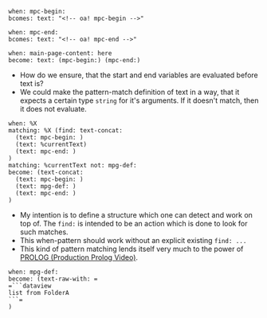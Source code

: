 ```oa
when: mpc-begin:
bcomes: text: "<!-- oa! mpc-begin -->"
```

```oa
when: mpc-end:
bcomes: text: "<!-- oa! mpc-end -->"
```

```oa
when: main-page-content: here
become: text: (mpc-begin:) (mpc-end:)
```

* How do we ensure, that the start and end variables are evaluated before text is?
* We could make the pattern-match definition of text in a way, that it expects a certain type `string` for it's
  arguments. If it doesn't match, then it does not evaluate.

```oa
when: %X
matching: %X (find: text-concat:
  (text: mpc-begin: )
  (text: %currentText)
  (text: mpc-end: )
)
matching: %currentText not: mpg-def:
become: (text-concat:
  (text: mpc-begin: )
  (text: mpg-def: )
  (text: mpc-end: )
)
```

* My intention is to define a structure which one can detect and work on top of. The `find:` is intended to be an action
  which is done to look for such matches.
* This when-pattern should work without an explicit existing `find: ...`
* This kind of pattern matching lends itself very much to the power
  of [PROLOG (Production Prolog Video)](https://www.youtube.com/watch?v=G_eYTctGZw8).

```
when: mpg-def: 
become: (text-raw-with: =
=```dataview
list from FolderA
```=
)
```
